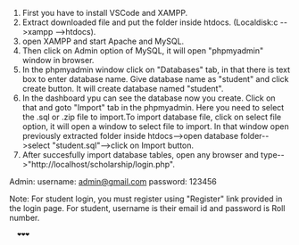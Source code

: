 1. First you have to install VSCode and XAMPP.
2. Extract downloaded file and put the folder inside htdocs. (Localdisk:c -->xampp -->htdocs).
3. open XAMPP and start Apache and MySQL.
4. Then click on Admin option of MySQL, it will open "phpmyadmin" window in browser.
5. In the phpmyadmin window click on "Databases" tab, in that there is text box to enter database name. Give database name as "student" and click create button. It will create database named "student".
6. In the dashboard ypu can see the database now you create. Click on that and goto "Import" tab in the phpmyadmin. Here you need to select the .sql or .zip file to import.To import database file, click on select file option, it will open a window to select file to import. In that window open previously extracted folder inside htdocs-->open database folder-->select "student.sql"-->click on Import button.
7. After succesfully import database tables, open any browser and type-->"http://localhost/scholarship/login.php".

Admin:
username: admin@gmail.com
password: 123456

Note: For student login, you must register using "Register" link provided in the login page.
      For student, username is their email id and password is Roll number.

      ❤️❤️❤️
